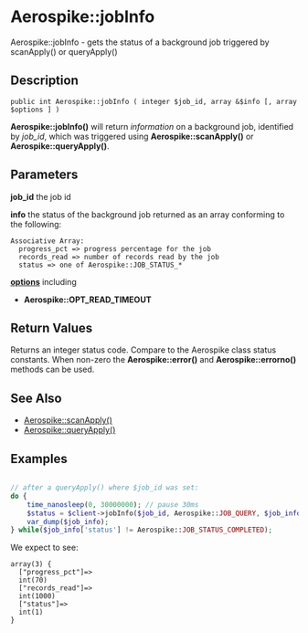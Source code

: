 
# Aerospike::jobInfo

Aerospike::jobInfo - gets the status of a background job triggered by
scanApply() or queryApply()

## Description

```
public int Aerospike::jobInfo ( integer $job_id, array &$info [, array $options ] )
```

**Aerospike::jobInfo()** will return *information* on a background job, identified
by *job_id*, which was triggered using **Aerospike::scanApply()** or
**Aerospike::queryApply()**.

## Parameters

**job_id** the job id

**info** the status of the background job returned as an array conforming to the following:
```
Associative Array:
  progress_pct => progress percentage for the job
  records_read => number of records read by the job
  status => one of Aerospike::JOB_STATUS_*
```

**[options](aerospike.md)** including
- **Aerospike::OPT_READ_TIMEOUT**

## Return Values

Returns an integer status code.  Compare to the Aerospike class status
constants.  When non-zero the **Aerospike::error()** and
**Aerospike::errorno()** methods can be used.

## See Also

- [Aerospike::scanApply()](aerospike_scanapply.md)
- [Aerospike::queryApply()](aerospike_queryapply.md)

## Examples

```php

// after a queryApply() where $job_id was set:
do {
    time_nanosleep(0, 30000000); // pause 30ms
    $status = $client->jobInfo($job_id, Aerospike::JOB_QUERY, $job_info);
    var_dump($job_info);
} while($job_info['status'] != Aerospike::JOB_STATUS_COMPLETED);
```

We expect to see:

```
array(3) {
  ["progress_pct"]=>
  int(70)
  ["records_read"]=>
  int(1000)
  ["status"]=>
  int(1)
}
```

